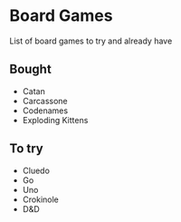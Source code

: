 # Board Games

List of board games to try and already have

## Bought

- Catan
- Carcassone
- Codenames
- Exploding Kittens

## To try

- Cluedo
- Go
- Uno
- Crokinole
- D&D

